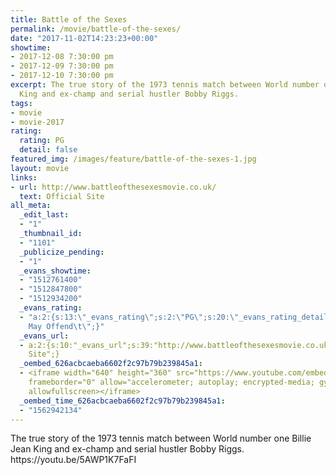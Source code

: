 ```yaml
---
title: Battle of the Sexes
permalink: /movie/battle-of-the-sexes/
date: "2017-11-02T14:23:23+00:00"
showtime:
- 2017-12-08 7:30:00 pm
- 2017-12-09 7:30:00 pm
- 2017-12-10 7:30:00 pm
excerpt: The true story of the 1973 tennis match between World number one Billie Jean
  King and ex-champ and serial hustler Bobby Riggs.
tags:
- movie
- movie-2017
rating:
  rating: PG
  detail: false
featured_img: /images/feature/battle-of-the-sexes-1.jpg
layout: movie
links:
- url: http://www.battleofthesexesmovie.co.uk/
  text: Official Site
all_meta:
  _edit_last:
  - "1"
  _thumbnail_id:
  - "1101"
  _publicize_pending:
  - "1"
  _evans_showtime:
  - "1512761400"
  - "1512847800"
  - "1512934200"
  _evans_rating:
  - "a:2:{s:13:\"_evans_rating\";s:2:\"PG\";s:20:\"_evans_rating_detail\";s:20:\"Language
    May Offend\t\";}"
  _evans_url:
  - a:2:{s:10:"_evans_url";s:39:"http://www.battleofthesexesmovie.co.uk/";s:15:"_evans_url_name";s:13:"Official
    Site";}
  _oembed_626acbcaeba6602f2c97b79b239845a1:
  - <iframe width="640" height="360" src="https://www.youtube.com/embed/5AWP1K7FaFI?feature=oembed"
    frameborder="0" allow="accelerometer; autoplay; encrypted-media; gyroscope; picture-in-picture"
    allowfullscreen></iframe>
  _oembed_time_626acbcaeba6602f2c97b79b239845a1:
  - "1562942134"
---
```


<div class="overview" dir="auto">The true story of the 1973 tennis match between World number one Billie Jean King and ex-champ and serial hustler Bobby Riggs. https://youtu.be/5AWP1K7FaFI </div>